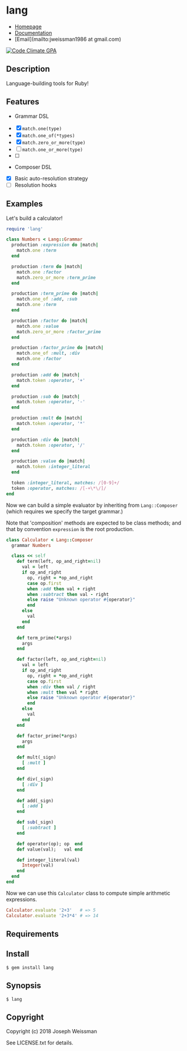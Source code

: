 # lang

* [Homepage](https://rubygems.org/gems/lang)
* [Documentation](http://rubydoc.info/gems/lang/frames)
* [Email](mailto:jweissman1986 at gmail.com)

[![Code Climate GPA](https://codeclimate.com/github//lang/badges/gpa.svg)](https://codeclimate.com/github//lang)

## Description

Language-building tools for Ruby!

## Features

 - Grammar DSL
 - [x] `match.one(type)`
 - [x] `match.one_of(*types)`
 - [x] `match.zero_or_more(type)`
 - [ ] `match.one_or_more(type)`
 - [ ]
 - Composer DSL
 - [x] Basic auto-resolution strategy
 - [ ] Resolution hooks

## Examples

Let's build a calculator!

```ruby
require 'lang'

class Numbers < Lang::Grammar
  production :expression do |match|
    match.one :term
  end

  production :term do |match|
    match.one :factor
    match.zero_or_more :term_prime
  end

  production :term_prime do |match|
    match.one_of :add, :sub
    match.one :term
  end

  production :factor do |match|
    match.one :value
    match.zero_or_more :factor_prime
  end

  production :factor_prime do |match|
    match.one_of :mult, :div
    match.one :factor
  end

  production :add do |match|
    match.token :operator, '+'
  end

  production :sub do |match|
    match.token :operator, '-'
  end

  production :mult do |match|
    match.token :operator, '*'
  end

  production :div do |match|
    match.token :operator, '/'
  end

  production :value do |match|
    match.token :integer_literal
  end

  token :integer_literal, matches: /[0-9]+/
  token :operator, matches: /[-+\*\/]/
end
```

Now we can build a simple evaluator by inheriting from `Lang::Composer` (which requires we specify the target grammar.)

Note that 'composition' methods are expected to be class methods; and that by convention `expression` is the root production.

```ruby
class Calculator < Lang::Composer
  grammar Numbers

  class << self
    def term(left, op_and_right=nil)
      val = left
      if op_and_right
        op, right = *op_and_right
        case op.first
        when :add then val + right
        when :subtract then val - right
        else raise "Unknown operator #{operator}"
        end
      else
        val
      end
    end

    def term_prime(*args)
      args
    end

    def factor(left, op_and_right=nil)
      val = left
      if op_and_right
        op, right = *op_and_right
        case op.first
        when :div then val / right
        when :mult then val * right
        else raise "Unknown operator #{operator}"
        end
      else
        val
      end
    end

    def factor_prime(*args)
      args
    end

    def mult(_sign)
      [ :mult ]
    end

    def div(_sign)
      [ :div ]
    end

    def add(_sign)
      [ :add ]
    end

    def sub(_sign)
      [ :subtract ]
    end

    def operator(op); op  end
    def value(val);   val end

    def integer_literal(val)
      Integer(val)
    end
  end
end
```

Now we can use this `Calculator` class to compute simple arithmetic expressions.

```ruby
Calculator.evaluate '2+3'   # => 5
Calculator.evaluate '2+3*4' # => 14
```

## Requirements

## Install

    $ gem install lang

## Synopsis

    $ lang

## Copyright

Copyright (c) 2018 Joseph Weissman

See LICENSE.txt for details.
